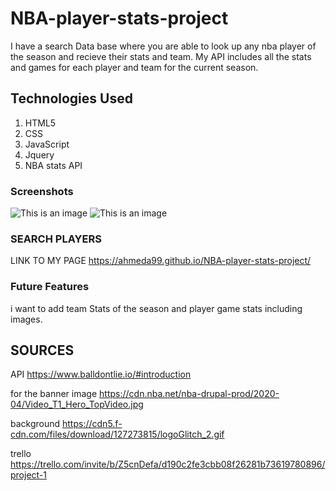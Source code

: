 # NBA-player-stats-project

I have a search Data base where you are able to look up any nba player of the season and recieve their stats and team. My API includes all the stats and games for each player and team for the current season.


## Technologies Used

1. HTML5
2. CSS
3. JavaScript
4. Jquery
5. NBA stats API

### Screenshots
![This is an image](https://imgur.com/gallery/HPSg5F8)
![This is an image](https://imgur.com/gallery/h6yi9Oa)



### SEARCH PLAYERS
LINK TO MY PAGE https://ahmeda99.github.io/NBA-player-stats-project/

### Future Features

i want to add team Stats of the season and player game stats including images.

## SOURCES

API https://www.balldontlie.io/#introduction

for the banner image https://cdn.nba.net/nba-drupal-prod/2020-04/Video_T1_Hero_TopVideo.jpg

background https://cdn5.f-cdn.com/files/download/127273815/logoGlitch_2.gif

trello https://trello.com/invite/b/Z5cnDefa/d190c2fe3cbb08f26281b73619780896/project-1
